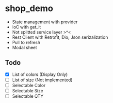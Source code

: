 # shop_demo

- State management with provider
- IoC with get_it
- Not splitted service layer >^<
- Rest Client with Retrofit, Dio, Json serizalization
- Pull to refresh
- Modal sheet

## Todo

- [x] List of colors (Display Only)
- [ ] List of size (Not implemented)
- [ ] Selectable Color
- [ ] Selectable Size
- [ ] Selectable QTY
